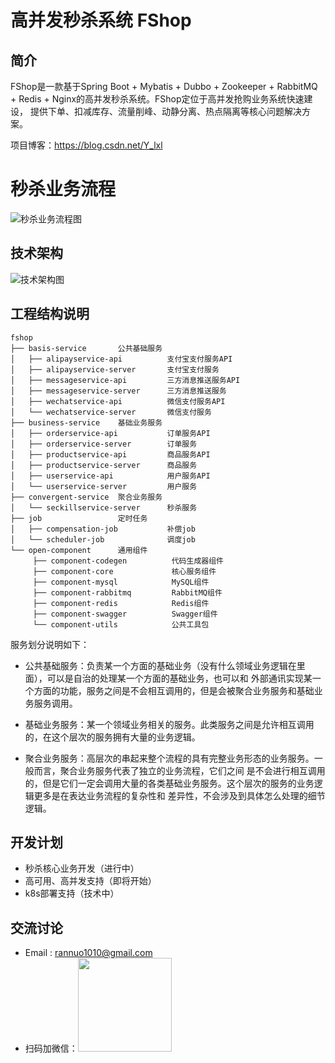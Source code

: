 # 高并发秒杀系统 FShop

## 简介
FShop是一款基于Spring Boot + Mybatis + Dubbo + Zookeeper + RabbitMQ + Redis + Nginx的高并发秒杀系统。FShop定位于高并发抢购业务系统快速建设， 提供下单、扣减库存、流量削峰、动静分离、热点隔离等核心问题解决方案。

项目博客：https://blog.csdn.net/Y_lxl

# 秒杀业务流程
![秒杀业务流程图](https://img-blog.csdnimg.cn/20200923221825317.jpg?x-oss-process=image/watermark,type_ZmFuZ3poZW5naGVpdGk,shadow_10,text_aHR0cHM6Ly9ibG9nLmNzZG4ubmV0L1lfbHhs,size_16,color_FFFFFF,t_70#pic_center)

## 技术架构

![技术架构图](https://img-blog.csdnimg.cn/20200905155732861.png?x-oss-process=image/watermark,type_ZmFuZ3poZW5naGVpdGk,shadow_10,text_aHR0cHM6Ly9ibG9nLmNzZG4ubmV0L1lfbHhs,size_16,color_FFFFFF,t_70#pic_center)

## 工程结构说明
```
fshop
├── basis-service       公共基础服务
│   ├── alipayservice-api          支付宝支付服务API
│   ├── alipayservice-server       支付宝支付服务
│   ├── messageservice-api         三方消息推送服务API
│   ├── messageservice-server      三方消息推送服务
│   ├── wechatservice-api          微信支付服务API
│   └── wechatservice-server       微信支付服务
├── business-service    基础业务服务
│   ├── orderservice-api           订单服务API
│   ├── orderservice-server        订单服务
│   ├── productservice-api         商品服务API
│   ├── productservice-server      商品服务
│   ├── userservice-api            用户服务API
│   └── userservice-server         用户服务
├── convergent-service  聚合业务服务
│   └── seckillservice-server      秒杀服务
├── job                 定时任务
│   ├── compensation-job           补偿job
│   └── scheduler-job              调度job
└── open-component      通用组件
     ├── component-codegen          代码生成器组件
     ├── component-core             核心服务组件
     ├── component-mysql            MySQL组件
     ├── component-rabbitmq         RabbitMQ组件
     ├── component-redis            Redis组件
     ├── component-swagger          Swagger组件
     └── component-utils            公共工具包
```
服务划分说明如下：

* 公共基础服务：负责某一个方面的基础业务（没有什么领域业务逻辑在里面），可以是自治的处理某一个方面的基础业务，也可以和
外部通讯实现某一个方面的功能，服务之间是不会相互调用的，但是会被聚合业务服务和基础业务服务调用。

* 基础业务服务：某一个领域业务相关的服务。此类服务之间是允许相互调用的，在这个层次的服务拥有大量的业务逻辑。

* 聚合业务服务：高层次的串起来整个流程的具有完整业务形态的业务服务。一般而言，聚合业务服务代表了独立的业务流程，它们之间
是不会进行相互调用的，但是它们一定会调用大量的各类基础业务服务。这个层次的服务的业务逻辑更多是在表达业务流程的复杂性和
差异性，不会涉及到具体怎么处理的细节逻辑。

## 开发计划

* 秒杀核心业务开发（进行中）
* 高可用、高并发支持（即将开始）
* k8s部署支持（技术中）

## 交流讨论

* Email : rannuo1010@gmail.com
* 扫码加微信：<img src="https://img-blog.csdnimg.cn/20200905163751931.png?x-oss-process=image/watermark,type_ZmFuZ3poZW5naGVpdGk,shadow_10,text_aHR0cHM6Ly9ibG9nLmNzZG4ubmV0L1lfbHhs,size_16,color_FFFFFF,t_70#pic_center"  height="150" width="150">




